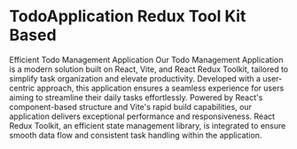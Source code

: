 # TodoApplication Redux Tool Kit Based
 Efficient Todo Management Application  Our Todo Management Application is a modern solution built on React, Vite, and React Redux Toolkit, tailored to simplify task organization and elevate productivity. Developed with a user-centric approach, this application ensures a seamless experience for users aiming to streamline their daily tasks effortlessly.  Powered by React's component-based structure and Vite's rapid build capabilities, our application delivers exceptional performance and responsiveness. React Redux Toolkit, an efficient state management library, is integrated to ensure smooth data flow and consistent task handling within the application.
